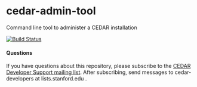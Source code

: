 # cedar-admin-tool

Command line tool to administer a CEDAR installation

[![Build Status](https://travis-ci.com/metadatacenter/cedar-admin-tool.svg?branch=master)](https://travis-ci.com/metadatacenter/cedar-admin-tool)

#### Questions

If you have questions about this repository, please subscribe to the [CEDAR Developer Support
mailing list](https://mailman.stanford.edu/mailman/listinfo/cedar-developers).
After subscribing, send messages to cedar-developers at lists.stanford.edu .
